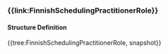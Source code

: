 ### {{link:FinnishSchedulingPractitionerRole}} 

#### Structure Definition

{{tree:FinnishSchedulingPractitionerRole, snapshot}}

